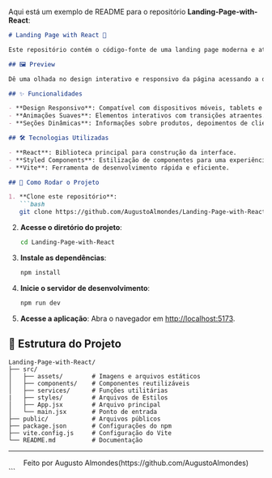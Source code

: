 Aqui está um exemplo de README para o repositório **Landing-Page-with-React**: 

```markdown
# Landing Page with React 🍩

Este repositório contém o código-fonte de uma landing page moderna e atraente para promover donuts deliciosos, construída com **React**.

## 🖼️ Preview

Dê uma olhada no design interativo e responsivo da página acessando a demonstração [aqui](#). *(Substitua com o link da demo quando disponível)*

## ✨ Funcionalidades

- **Design Responsivo**: Compatível com dispositivos móveis, tablets e desktops.
- **Animações Suaves**: Elementos interativos com transições atraentes.
- **Seções Dinâmicas**: Informações sobre produtos, depoimentos de clientes e formulário de contato.

## 🛠️ Tecnologias Utilizadas

- **React**: Biblioteca principal para construção da interface.
- **Styled Components**: Estilização de componentes para uma experiência visual aprimorada.
- **Vite**: Ferramenta de desenvolvimento rápida e eficiente.

## 🚀 Como Rodar o Projeto

1. **Clone este repositório**:
   ```bash
   git clone https://github.com/AugustoAlmondes/Landing-Page-with-React.git
   ```

2. **Acesse o diretório do projeto**:
   ```bash
   cd Landing-Page-with-React
   ```

3. **Instale as dependências**:
   ```bash
   npm install
   ```

4. **Inicie o servidor de desenvolvimento**:
   ```bash
   npm run dev
   ```

5. **Acesse a aplicação**:
   Abra o navegador em [http://localhost:5173](http://localhost:5173).

## 📂 Estrutura do Projeto

```
Landing-Page-with-React/
├── src/
│   ├── assets/        # Imagens e arquivos estáticos
│   ├── components/    # Componentes reutilizáveis
│   ├── services/      # Funções utilitárias
|   ├── styles/        # Arquivos de Estilos
│   ├── App.jsx        # Arquivo principal
│   └── main.jsx       # Ponto de entrada
├── public/            # Arquivos públicos
├── package.json       # Configurações do npm
├── vite.config.js     # Configuração do Vite
└── README.md          # Documentação
```

---

<div align="center">
  Feito por Augusto Almondes(https://github.com/AugustoAlmondes)
</div>
```
